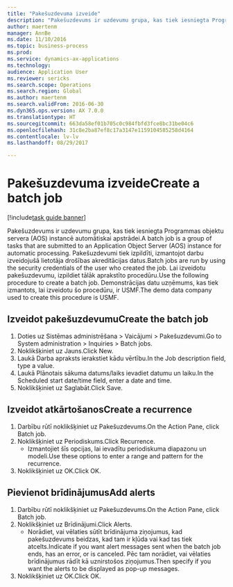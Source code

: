```yaml
--- 
title: "Pakešuzdevuma izveide"
description: "Pakešuzdevums ir uzdevumu grupa, kas tiek iesniegta Programmas objektu servera (AOS) instancē automātiskai apstrādei."
author: maertenm
manager: AnnBe
ms.date: 11/10/2016
ms.topic: business-process
ms.prod: 
ms.service: dynamics-ax-applications
ms.technology: 
audience: Application User
ms.reviewer: sericks
ms.search.scope: Operations
ms.search.region: Global
ms.author: maertenm
ms.search.validFrom: 2016-06-30
ms.dyn365.ops.version: AX 7.0.0
ms.translationtype: HT
ms.sourcegitcommit: 663da58ef01b705c0c984fbfd3fce8bc31be04c6
ms.openlocfilehash: 31c8e2ba87ef8c17a3147e1159104585258d4164
ms.contentlocale: lv-lv
ms.lasthandoff: 08/29/2017

---
```

# <a name="create-a-batch-job"></a><span data-ttu-id="8a8dc-103">Pakešuzdevuma izveide</span><span class="sxs-lookup"><span data-stu-id="8a8dc-103">Create a batch job</span></span>

[!include[task guide banner](../../includes/task-guide-banner.md)]

<span data-ttu-id="8a8dc-104">Pakešuzdevums ir uzdevumu grupa, kas tiek iesniegta Programmas objektu servera (AOS) instancē automātiskai apstrādei.</span><span class="sxs-lookup"><span data-stu-id="8a8dc-104">A batch job is a group of tasks that are submitted to an Application Object Server (AOS) instance for automatic processing.</span></span> <span data-ttu-id="8a8dc-105">Pakešuzdevumi tiek izpildīti, izmantojot darbu izveidojušā lietotāja drošības akreditācijas datus.</span><span class="sxs-lookup"><span data-stu-id="8a8dc-105">Batch jobs are run by using the security credentials of the user who created the job.</span></span> <span data-ttu-id="8a8dc-106">Lai izveidotu pakešuzdevumu, izpildiet tālāk aprakstīto procedūru.</span><span class="sxs-lookup"><span data-stu-id="8a8dc-106">Use the following procedure to create a batch job.</span></span> <span data-ttu-id="8a8dc-107">Demonstrācijas datu uzņēmums, kas tiek izmantots, lai izveidotu šo procedūru, ir USMF.</span><span class="sxs-lookup"><span data-stu-id="8a8dc-107">The demo data company used to create this procedure is USMF.</span></span>


## <a name="create-the-batch-job"></a><span data-ttu-id="8a8dc-108">Izveidot pakešuzdevumu</span><span class="sxs-lookup"><span data-stu-id="8a8dc-108">Create the batch job</span></span>
1. <span data-ttu-id="8a8dc-109">Doties uz Sistēmas administrēšana > Vaicājumi > Pakešuzdevumi.</span><span class="sxs-lookup"><span data-stu-id="8a8dc-109">Go to System administration > Inquiries > Batch jobs.</span></span>
2. <span data-ttu-id="8a8dc-110">Noklikšķiniet uz Jauns.</span><span class="sxs-lookup"><span data-stu-id="8a8dc-110">Click New.</span></span>
3. <span data-ttu-id="8a8dc-111">Laukā Darba apraksts ierakstiet kādu vērtību.</span><span class="sxs-lookup"><span data-stu-id="8a8dc-111">In the Job description field, type a value.</span></span>
4. <span data-ttu-id="8a8dc-112">Laukā Plānotais sākuma datums/laiks ievadiet datumu un laiku.</span><span class="sxs-lookup"><span data-stu-id="8a8dc-112">In the Scheduled start date/time field, enter a date and time.</span></span>
5. <span data-ttu-id="8a8dc-113">Noklikšķiniet uz Saglabāt.</span><span class="sxs-lookup"><span data-stu-id="8a8dc-113">Click Save.</span></span>

## <a name="create-a-recurrence"></a><span data-ttu-id="8a8dc-114">Izveidot atkārtošanos</span><span class="sxs-lookup"><span data-stu-id="8a8dc-114">Create a recurrence</span></span>
1. <span data-ttu-id="8a8dc-115">Darbību rūtī noklikšķiniet uz Pakešuzdevums.</span><span class="sxs-lookup"><span data-stu-id="8a8dc-115">On the Action Pane, click Batch job.</span></span>
2. <span data-ttu-id="8a8dc-116">Noklikšķiniet uz Periodiskums.</span><span class="sxs-lookup"><span data-stu-id="8a8dc-116">Click Recurrence.</span></span>
    * <span data-ttu-id="8a8dc-117">Izmantojiet šīs opcijas, lai ievadītu periodiskuma diapazonu un modeli.</span><span class="sxs-lookup"><span data-stu-id="8a8dc-117">Use these options to enter a range and pattern for the recurrence.</span></span>  
3. <span data-ttu-id="8a8dc-118">Noklikšķiniet uz OK.</span><span class="sxs-lookup"><span data-stu-id="8a8dc-118">Click OK.</span></span>

## <a name="add-alerts"></a><span data-ttu-id="8a8dc-119">Pievienot brīdinājumus</span><span class="sxs-lookup"><span data-stu-id="8a8dc-119">Add alerts</span></span>
1. <span data-ttu-id="8a8dc-120">Darbību rūtī noklikšķiniet uz Pakešuzdevums.</span><span class="sxs-lookup"><span data-stu-id="8a8dc-120">On the Action Pane, click Batch job.</span></span>
2. <span data-ttu-id="8a8dc-121">Noklikšķiniet uz Brīdinājumi.</span><span class="sxs-lookup"><span data-stu-id="8a8dc-121">Click Alerts.</span></span>
    * <span data-ttu-id="8a8dc-122">Norādiet, vai vēlaties sūtīt brīdinājuma ziņojumus, kad pakešuzdevums beidzas, kad tam ir kļūda vai kad tas tiek atcelts.</span><span class="sxs-lookup"><span data-stu-id="8a8dc-122">Indicate if you want alert messages sent when the batch job ends, has an error, or is canceled.</span></span> <span data-ttu-id="8a8dc-123">Pēc tam norādiet, vai vēlaties brīdinājumus rādīt kā uznirstošos ziņojumus.</span><span class="sxs-lookup"><span data-stu-id="8a8dc-123">Then specify if you want the alerts to be displayed as pop-up messages.</span></span>   
3. <span data-ttu-id="8a8dc-124">Noklikšķiniet uz OK.</span><span class="sxs-lookup"><span data-stu-id="8a8dc-124">Click OK.</span></span>


